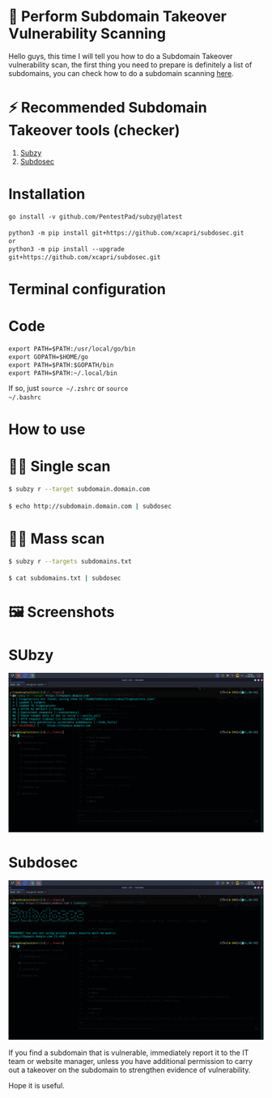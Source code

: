 # 🚀 Perform Subdomain Takeover Vulnerability Scanning
Hello guys, this time I will tell you how to do a Subdomain Takeover vulnerability scan, the first thing you need to prepare is definitely a list of subdomains, you can check how to do a subdomain scanning <a href='https://github.com/randixploit/Bug-Hunting-Tips/tree/main/Indonesia/Subdomain%20Recon'>here</a>.

# ⚡ Recommended Subdomain Takeover tools (checker)
1. <a href='https://github.com/PentestPad/subzy'>Subzy</a>
2. <a href='https://github.com/xcapri/subdosec'>Subdosec</a>

# Installation
```
go install -v github.com/PentestPad/subzy@latest

python3 -m pip install git+https://github.com/xcapri/subdosec.git
or 
python3 -m pip install --upgrade git+https://github.com/xcapri/subdosec.git
```

# Terminal configuration
# Code
```shell
export PATH=$PATH:/usr/local/go/bin 
export GOPATH=$HOME/go 
export PATH=$PATH:$GOPATH/bin 
export PATH=$PATH:~/.local/bin
```

If so, just <code>source ~/.zshrc</code> or <code>source ~/.bashrc</code>

# How to use
# 👨‍💻 Single scan
```bash
$ subzy r --target subdomain.domain.com

$ echo http://subdomain.domain.com | subdosec
```

# 👨‍💻 Mass scan
```bash
$ subzy r --targets subdomains.txt

$ cat subdomains.txt | subdosec
```

# 🖼️ Screenshots
# SUbzy
<img src='https://raw.githubusercontent.com/randixploit/Bug-Hunting-Tips/refs/heads/main/Indonesia/Scanning%20Subdomain%20Takeover/Screenshot_20250211_103656.png'>

# Subdosec
<img src='https://raw.githubusercontent.com/randixploit/Bug-Hunting-Tips/refs/heads/main/Indonesia/Scanning%20Subdomain%20Takeover/Screenshot_20250211_103922.png'>

If you find a subdomain that is vulnerable, immediately report it to the IT team or website manager, unless you have additional permission to carry out a takeover on the subdomain to strengthen evidence of vulnerability.

Hope it is useful.
